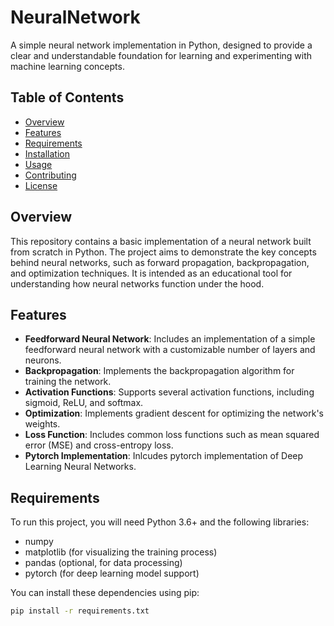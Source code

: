 # NeuralNetwork

A simple neural network implementation in Python, designed to provide a clear and understandable foundation for learning and experimenting with machine learning concepts.

## Table of Contents

- [Overview](#overview)
- [Features](#features)
- [Requirements](#requirements)
- [Installation](#installation)
- [Usage](#usage)
- [Contributing](#contributing)
- [License](#license)

## Overview

This repository contains a basic implementation of a neural network built from scratch in Python. The project aims to demonstrate the key concepts behind neural networks, such as forward propagation, backpropagation, and optimization techniques. It is intended as an educational tool for understanding how neural networks function under the hood.

## Features

- **Feedforward Neural Network**: Includes an implementation of a simple feedforward neural network with a customizable number of layers and neurons.
- **Backpropagation**: Implements the backpropagation algorithm for training the network.
- **Activation Functions**: Supports several activation functions, including sigmoid, ReLU, and softmax.
- **Optimization**: Implements gradient descent for optimizing the network's weights.
- **Loss Function**: Includes common loss functions such as mean squared error (MSE) and cross-entropy loss.
- **Pytorch Implementation**: Inlcudes pytorch implementation of Deep Learning Neural Networks.

## Requirements

To run this project, you will need Python 3.6+ and the following libraries:

- numpy
- matplotlib (for visualizing the training process)
- pandas (optional, for data processing)
- pytorch (for deep learning model support)

You can install these dependencies using pip:

```bash
pip install -r requirements.txt
